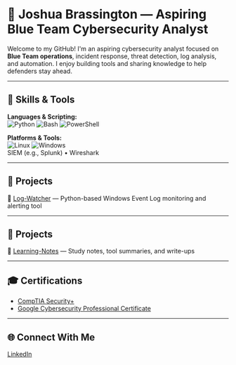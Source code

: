 # 👋 Joshua Brassington — Aspiring Blue Team Cybersecurity Analyst

Welcome to my GitHub! I'm an aspiring cybersecurity analyst focused on **Blue Team operations**, incident response, threat detection, log analysis, and automation. I enjoy building tools and sharing knowledge to help defenders stay ahead.

---

## 🧰 Skills & Tools

**Languages & Scripting:**  
![Python](https://img.shields.io/badge/-Python-black?style=flat-square&logo=python) ![Bash](https://img.shields.io/badge/-Bash-black?style=flat-square&logo=gnu-bash) ![PowerShell](https://img.shields.io/badge/-PowerShell-black?style=flat-square&logo=powershell)

**Platforms & Tools:**  
![Linux](https://img.shields.io/badge/-Linux-black?style=flat-square&logo=linux) ![Windows](https://img.shields.io/badge/-Windows-black?style=flat-square&logo=windows)  
SIEM (e.g., Splunk) • Wireshark

---

## 📁 Projects

🔹 [Log-Watcher](https://github.com/yourusername/log-watcher) — Python-based Windows Event Log monitoring and alerting tool      

---

## 📁 Projects

🔹 [Learning-Notes](https://github.com/yourusername/learning-notes) — Study notes, tool summaries, and write-ups

---

## 🎓 Certifications

- [CompTIA Security+](https://www.credly.com/badges/8b62a8d2-4937-4bbd-a99e-9796a814c26a/public_url)
- [Google Cybersecurity Professional Certificate](https://www.credly.com/badges/8ab36230-7bca-499c-87b1-ff2ca6983703/public_url)

---

## 🌐 Connect With Me

[LinkedIn](https://linkedin.com/in/joshua-brassington)
